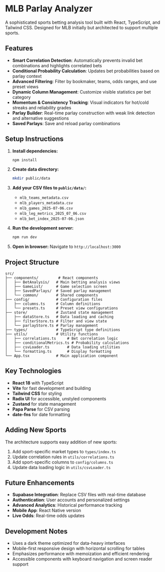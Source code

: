 # MLB Parlay Analyzer

A sophisticated sports betting analysis tool built with React, TypeScript, and Tailwind CSS. Designed for MLB initially but architected to support multiple sports.

## Features

- **Smart Correlation Detection**: Automatically prevents invalid bet combinations and highlights correlated bets
- **Conditional Probability Calculation**: Updates bet probabilities based on parlay context
- **Advanced Filtering**: Filter by bookmaker, teams, odds ranges, and use preset views
- **Dynamic Column Management**: Customize visible statistics per bet category
- **Momentum & Consistency Tracking**: Visual indicators for hot/cold streaks and reliability grades
- **Parlay Builder**: Real-time parlay construction with weak link detection and alternative suggestions
- **Saved Parlays**: Save and reload parlay combinations

## Setup Instructions

1. **Install dependencies:**
   ```bash
   npm install
   ```

2. **Create data directory:**
   ```bash
   mkdir public/data
   ```

3. **Add your CSV files to `public/data/`:**
   - `mlb_teams_metadata.csv`
   - `mlb_players_metadata.csv`
   - `mlb_games_2025-07-06.csv`
   - `mlb_leg_metrics_2025_07_06.csv`
   - `mlb_bet_index_2025-07-06.json`

4. **Run the development server:**
   ```bash
   npm run dev
   ```

5. **Open in browser:**
   Navigate to `http://localhost:3000`

## Project Structure

```
src/
├── components/         # React components
│   ├── BetAnalysis/   # Main betting analysis views
│   ├── GameList/      # Game selection screen
│   ├── SavedParlays/  # Saved parlay management
│   └── common/        # Shared components
├── config/            # Configuration files
│   ├── columns.ts     # Column definitions
│   └── presets.ts     # Preset view configurations
├── store/             # Zustand state management
│   ├── dataStore.ts   # Data loading and caching
│   ├── filterStore.ts # Filter and view state
│   └── parlayStore.ts # Parlay management
├── types/             # TypeScript type definitions
├── utils/             # Utility functions
│   ├── correlations.ts     # Bet correlation logic
│   ├── conditionalMetrics.ts # Probability calculations
│   ├── csvLoader.ts        # Data loading utilities
│   └── formatting.ts       # Display formatting
└── App.tsx            # Main application component
```

## Key Technologies

- **React 18** with TypeScript
- **Vite** for fast development and building
- **Tailwind CSS** for styling
- **Radix UI** for accessible, unstyled components
- **Zustand** for state management
- **Papa Parse** for CSV parsing
- **date-fns** for date formatting

## Adding New Sports

The architecture supports easy addition of new sports:

1. Add sport-specific market types to `types/index.ts`
2. Update correlation rules in `utils/correlations.ts`
3. Add sport-specific columns to `config/columns.ts`
4. Update data loading logic in `utils/csvLoader.ts`

## Future Enhancements

- **Supabase Integration**: Replace CSV files with real-time database
- **Authentication**: User accounts and personalized settings
- **Advanced Analytics**: Historical performance tracking
- **Mobile App**: React Native version
- **Live Odds**: Real-time odds updates

## Development Notes

- Uses a dark theme optimized for data-heavy interfaces
- Mobile-first responsive design with horizontal scrolling for tables
- Emphasizes performance with memoization and efficient rendering
- Accessible components with keyboard navigation and screen reader support